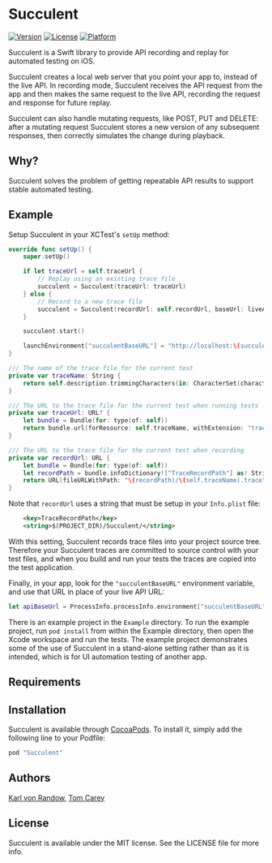 # Succulent

[![Version](https://img.shields.io/cocoapods/v/Succulent.svg?style=flat)](http://cocoapods.org/pods/Succulent)
[![License](https://img.shields.io/cocoapods/l/Succulent.svg?style=flat)](http://cocoapods.org/pods/Succulent)
[![Platform](https://img.shields.io/cocoapods/p/Succulent.svg?style=flat)](http://cocoapods.org/pods/Succulent)

Succulent is a Swift library to provide API recording and replay for automated testing on iOS.

Succulent creates a local web server that you point your app to, instead of the live API. In recording
mode, Succulent receives the API request from the app and then makes the same request to the live API,
recording the request and response for future replay.

Succulent can also handle mutating requests, like POST, PUT and DELETE: after a mutating request Succulent
stores a new version of any subsequent responses, then correctly simulates the change during playback.

## Why?

Succulent solves the problem of getting repeatable API results to support stable automated testing.

## Example

Setup Succulent in your XCTest's `setUp` method:

```swift
override func setUp() {
	super.setUp()

	if let traceUrl = self.traceUrl {
		// Replay using an existing trace file
		succulent = Succulent(traceUrl: traceUrl)
	} else {
		// Record to a new trace file
		succulent = Succulent(recordUrl: self.recordUrl, baseUrl: liveApiBaseUrl)
	}

	succulent.start()

	launchEnvironment["succulentBaseURL"] = "http://localhost:\(succulent.actualPort)/"
}

/// The name of the trace file for the current test
private var traceName: String {
	return self.description.trimmingCharacters(in: CharacterSet(charactersIn: "-[] ")).replacingOccurrences(of: " ", with: "_")
}

/// The URL to the trace file for the current test when running tests
private var traceUrl: URL? {
	let bundle = Bundle(for: type(of: self))
	return bundle.url(forResource: self.traceName, withExtension: "trace", subdirectory: "Succulent")
}

/// The URL to the trace file for the current test when recording
private var recordUrl: URL {
    let bundle = Bundle(for: type(of: self))
    let recordPath = bundle.infoDictionary!["TraceRecordPath"] as! String
    return URL(fileURLWithPath: "\(recordPath)/\(self.traceName).trace")
}
```

Note that `recordUrl` uses a string that must be setup in your `Info.plist` file:

```xml
	<key>TraceRecordPath</key>
	<string>$(PROJECT_DIR)/Succulent/</string>
```

With this setting, Succulent records trace files into your project source tree. Therefore your Succulent traces are committed to source control with your test files, and when you build and run your tests the traces are copied into the test application.

Finally, in your app, look for the `"succulentBaseURL"` environment variable, and use that URL in place
of your live API URL:

```swift
let apiBaseUrl = ProcessInfo.processInfo.environment["succulentBaseURL"]
```

There is an example project in the `Example` directory. To run the example project, run `pod install` from within the Example directory, then open the Xcode workspace and run the tests. The example project demonstrates some of the use of Succulent in a stand-alone setting rather than as it is intended, which is for UI automation testing of another app.

## Requirements

## Installation

Succulent is available through [CocoaPods](http://cocoapods.org). To install
it, simply add the following line to your Podfile:

```ruby
pod "Succulent"
```

## Authors

[Karl von Randow](https://github.com/karlvr), [Tom Carey](https://github.com/tomcarey)

## License

Succulent is available under the MIT license. See the LICENSE file for more info.
